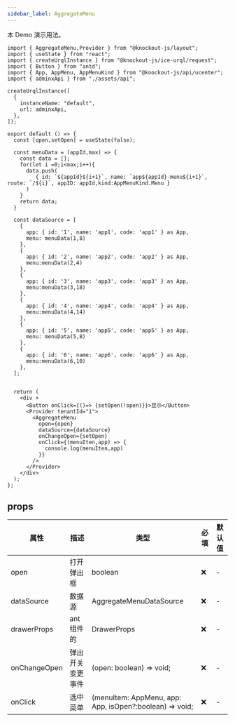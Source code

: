 ```yaml
---
sidebar_label: AggregateMenu
---
```


本 Demo 演示用法。

```tsx preview
import { AggregateMenu,Provider } from "@knockout-js/layout";
import { useState } from "react";
import { createUrqlInstance } from "@knockout-js/ice-urql/request";
import { Button } from "antd";
import { App, AppMenu, AppMenuKind } from "@knockout-js/api/ucenter";
import { adminxApi } from "./assets/api";

createUrqlInstance([
  {
    instanceName: "default",
    url: adminxApi,
  },
]);

export default () => {
  const [open,setOpen] = useState(false);
 
  const menuData = (appId,max) => {
    const data = [];
    for(let i =0;i<max;i++){
      data.push(
         { id: `${appId}${i+1}`, name: `app${appId}-menu${i+1}`, route: `/${i}`, appID: appId,kind:AppMenuKind.Menu }
      )
    }
    return data;
  }

  const dataSource = [
    {
      app: { id: '1', name: 'app1', code: 'app1' } as App,
      menu: menuData(1,8)
    },
    {
      app: { id: '2', name: 'app2', code: 'app2' } as App,
      menu:menuData(2,4)
    },
    {
      app: { id: '3', name: 'app3', code: 'app3' } as App,
      menu:menuData(3,18)
    },
    {
      app: { id: '4', name: 'app4', code: 'app4' } as App,
      menu:menuData(4,14)
    },
    {
      app: { id: '5', name: 'app5', code: 'app5' } as App,
      menu: menuData(5,8)
    },
    {
      app: { id: '6', name: 'app6', code: 'app6' } as App,
      menu:menuData(6,10)
    },
  ];


  return (
    <div >
      <Button onClick={()=> {setOpen(!open)}}>显示</Button>
      <Provider tenantId="1">
        <AggregateMenu
          open={open}
          dataSource={dataSource}
          onChangeOpen={setOpen}
          onClick={(menuIten,app) => {
            console.log(menuIten,app)
          }}
        />
      </Provider>
    </div>
  );
};
```


## props

| 属性         | 描述             | 类型                                                    | 必填 | 默认值 |
| ------------ | ---------------- | ------------------------------------------------------- | ---- | ------ |
| open         | 打开弹出框       | boolean                                                 | ❌    | -      |
| dataSource   | 数据源           | AggregateMenuDataSource                                 | ❌    | -      |
| drawerProps  | ant组件的        | DrawerProps                                             | ❌    | -      |
| onChangeOpen | 弹出开关变更事件 | (open: boolean) => void;                                | ❌    | -      |
| onClick      | 选中菜单         | (menuItem: AppMenu, app: App, isOpen?:boolean) => void; | ❌    | -      |
